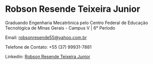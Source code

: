 # Robson Resende Teixeira Junior 
Graduando Engenharia Mecatrônica pelo Centro Federal de Educação Tecnológica de Minas Gerais - Campus V | 6° Período

Email: [robsonresende55@yahoo.com.br](mailto:robsonresende55@yahoo.com.br)

Telefone de Contato: +55 (37) 99931-7881 

Linkedin: [Robson Resende Teixeira Junior](https://www.linkedin.com/in/robson-resende-teixeira-junior-95116522b)
